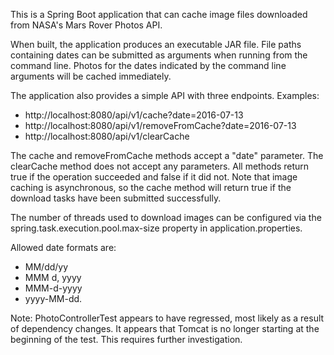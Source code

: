 This is a Spring Boot application that can cache image files
downloaded from NASA's Mars Rover Photos API.

When built, the application produces an executable JAR file.
File paths containing dates can be submitted as arguments when running
from the command line. Photos for the dates indicated by the command line
arguments will be cached immediately.

The application also provides a simple API with three endpoints.
Examples:
* http://localhost:8080/api/v1/cache?date=2016-07-13
* http://localhost:8080/api/v1/removeFromCache?date=2016-07-13
* http://localhost:8080/api/v1/clearCache

The cache and removeFromCache methods accept a "date" parameter.
The clearCache method does not accept any parameters.
All methods return true if the operation succeeded and false if it did not.
Note that image caching is asynchronous, so the cache method will return
true if the download tasks have been submitted successfully.

The number of threads used to download images can be configured
via the spring.task.execution.pool.max-size property in
application.properties.

Allowed date formats are:
* MM/dd/yy
* MMM d, yyyy
* MMM-d-yyyy
* yyyy-MM-dd.

Note: PhotoControllerTest appears to have regressed,
most likely as a result of dependency changes. It appears
that Tomcat is no longer starting at the beginning
of the test. This requires further investigation.